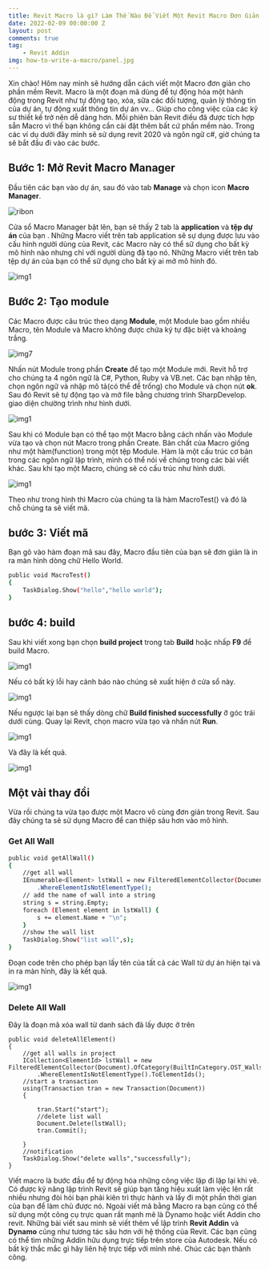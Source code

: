 ```yaml
---
title: Revit Macro là gì? Làm Thế Nào Để Viết Một Revit Macro Đơn Giản
date: 2022-02-09 00:00:00 Z
layout: post
comments: true
tag:
    - Revit Addin
img: how-to-write-a-macro/panel.jpg
---
```


Xin chào! Hôm nay mình sẽ hướng dẫn cách viết một Macro đơn giản cho phần mềm Revit. Macro là một đoạn mã dùng để tự động hóa một hành động trong Revit như tự động tạo, xóa, sữa các đối tượng, quản lý thông tin của dự án, tự động xuất thông tin dự án vv... Giúp cho công việc của các kỹ sư thiết kế trở nên dễ dàng hơn. Mỗi phiên bản Revit điều đã được tích hợp sẵn Macro vì thế bạn không cần cài đặt thêm bất cứ phần mềm nào. Trong các ví dụ dưới đây mình sẽ sử dụng revit 2020 và ngôn ngữ c#, giờ chúng ta sẽ bắt đầu đi vào các bước.
## **Bước 1: Mở Revit Macro Manager**
Đầu tiên các bạn vào dự án, sau đó vào tab **Manage** và chọn icon **Macro Manager**.

![ribon](/assets/img/how-to-write-a-macro/ribbon.png)

Cửa sổ Macro Manager bật lên, bạn sẽ thấy 2 tab là **application** và **tệp dự án** của bạn . Những Macro viết trên tab application sẽ sự dụng được lưu vào cấu hình người dùng của Revit, các Macro này có thể sữ dụng cho bất kỳ mô hình nào nhưng chỉ với người dùng đã tạo nó. Những Macro viết trên tab tệp dự án của bạn có thể sữ dụng cho bất kỳ ai mở mô hình đó.

![img1](/assets/img/how-to-write-a-macro/img1.png)

## **Bước 2: Tạo module**
Các Macro được câu trúc theo dạng **Module**, một Module bao gồm nhiều Macro, tên Module và Macro không được chứa ký tự đặc biệt và khoảng trắng.

![img7](/assets/img/how-to-write-a-macro/img7.png)

Nhấn nút Module trong phần **Create** để tạo một Module mới. Revit hỗ trợ cho chúng ta 4 ngôn ngữ là C#, Python, Ruby và VB.net. Các bạn nhập tên, chọn ngôn ngữ và nhập mô tả(có thể để trống) cho Module và chọn nút **ok**. Sau đó Revit sẽ tự động tạo và mở file bằng chương trình SharpDevelop. giao diện chường trình như hình dưới.

![img1](/assets/img/how-to-write-a-macro/img2.png)

Sau khi có Module bạn có thể tạo một Macro bằng cách nhấn vào Module vừa tạo và chọn nút Macro trong phần Create. Bản chất của Macro giống như một hàm(function) trong một tệp Module. Hàm là một cấu trúc cơ bản trong các ngôn ngữ lập trình, mình có thể nói về chúng trong các bài viết khác. Sau khi tạo một Macro, chúng sẽ có cấu trúc như hình dưới.

![img1](/assets/img/how-to-write-a-macro/img3.png)

Theo như trong hình thì Macro của chúng ta là hàm MacroTest() và đó là chỗ chúng ta sẽ viết mã.
## **bước 3: Viết mã**
Bạn gõ vào hàm đoạn mã sau đây, Macro đầu tiên của bạn sẽ đơn giản là in ra màn hình dòng chữ Hello World.
``` bash
public void MacroTest()
{
	TaskDialog.Show("hello","hello world");
}
```
## **bước 4: build**
Sau khi viết xong bạn chọn **build project** trong tab **Build** hoặc nhấp **F9** để build Macro.

![img1](/assets/img/how-to-write-a-macro/img8.png)

Nếu có bất kỳ lỗi hay cảnh báo nào chúng sẽ xuất hiện ở cửa sổ này.

![img1](/assets/img/how-to-write-a-macro/img9.png)

Nếu ngược lại bạn sẽ thấy dòng chữ **Build finished successfully** ỡ góc trái dưới cùng. Quay lại Revit, chọn macro vừa tạo và nhấn nút **Run**.

![img1](/assets/img/how-to-write-a-macro/img4.png)

Và đây là kết quả.

![img1](/assets/img/how-to-write-a-macro/img5.png)

## **Một vài thay đổi**
Vừa rồi chúng ta vừa tạo được một Macro vô cùng đơn giản trong Revit. Sau đây chúng ta sẽ sử dụng Macro để can thiệp sâu hơn vào mô hình.
### Get All Wall
``` bash
public void getAllWall()
{
    //get all wall
    IEnumerable<Element> lstWall = new FilteredElementCollector(Document).OfCategory(BuiltInCategory.OST_Walls)
        .WhereElementIsNotElementType();
    // add the name of wall into a string
    string s = string.Empty;
    foreach (Element element in lstWall) {
        s += element.Name + "\n";
    }
    //show the wall list
    TaskDialog.Show("list wall",s);
}
```
Đoạn code trên cho phép bạn lấy tên của tất cả các Wall từ dự án hiện tại và in ra màn hình, đây là kết quả.

![img1](/assets/img/how-to-write-a-macro/img6.png)

### Delete All Wall
Đây là đoạn mã xóa wall từ danh sách đã lấy được ỡ trên
``` pash
public void deleteAllElement()
{
    //get all walls in project
    ICollection<ElementId> lstWall = new FilteredElementCollector(Document).OfCategory(BuiltInCategory.OST_Walls)
        .WhereElementIsNotElementType().ToElementIds();
    //start a transaction
    using(Transaction tran = new Transaction(Document))
    {
        
        tran.Start("start");
        //delete list wall
        Document.Delete(lstWall);
        tran.Commit();
        
    }
    //notification
    TaskDialog.Show("delete walls","successfully");
}
```

Viết macro là bước đầu để tự động hóa những công việc lặp đi lặp lại khi vẽ. Có được kỹ năng lập trình Revit sẽ giúp bạn tăng hiệu xuất làm việc lên rất nhiều nhưng đòi hỏi bạn phải kiên trì thực hành và lấy đi một phần thời gian của bạn để làm chủ được nó. Ngoài viết mã bằng Macro ra bạn cũng có thể sử dụng một công cụ trực quan rất mạnh mẽ là Dynamo hoặc viết Addin cho revit. Những bài viết sau mình sẽ viết thêm về lập trình **Revit Addin** và **Dynamo** cũng như tương tác sâu hơn với hệ thống của Revit.
Các bạn cũng có thể tìm những Addin hữu dụng trực tiếp trên store của Autodesk. Nếu có bất kỳ thắc mắc gì hãy liên hệ trực tiếp với mình nhé. Chúc các bạn thành công.


